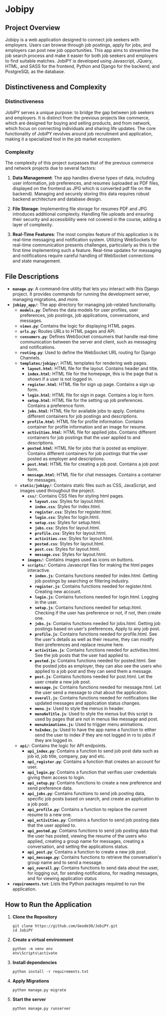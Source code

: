 # Jobipy

## Project Overview

Jobipy is a web application designed to connect job seekers with employers. Users can browse through job postings, apply for jobs, and employers can post new job opportunities. This app aims to streamline the job search process and make it easier for both job seekers and employers to find suitable matches. JobiPY is developed using Javascript, JQuery, HTML, and SASS for the frontend, Python and Django for the backend, and PostgreSQL as the database.

## Distinctiveness and Complexity

### Distinctiveness

JobiPY serves a unique purpose: to bridge the gap between job seekers and employers. It is distinct from the previous projects like commerce, which are designed for buying and selling products, and from network, which focus on connecting individuals and sharing life updates. The core functionality of JobiPY revolves around job recruitment and application, making it a specialized tool in the job market ecosystem.

### Complexity

The complexity of this project surpasses that of the previous commerce and network projects due to several factors:

1. **Data Management**: The app handles diverse types of data, including user information, job preferences, and resumes (uploaded as PDF files, displayed on the frontend as JPG which is converted pdf file on the backend). Managing and securely storing this data requires robust backend architecture and database design.
   
2. **File Storage**: Implementing file storage for resumes PDF and JPG introduces additional complexity. Handling file uploads and ensuring their security and accessibility were not covered in the course, adding a layer of complexity.

3. **Real-Time Features**: The most complex feature of this application is its real-time messaging and notification system. Utilizing WebSockets for real-time communication presents challenges, particularly as this is the first time implementing such a feature. Real-time updates for messaging and notifications require careful handling of WebSocket connections and state management.

## File Descriptions

- **`manage.py`**: A command-line utility that lets you interact with this Django project. It provides commands for running the development server, managing migrations, and more.
- **`jobipy_app/`**: The app directory for managing job-related functionality.
  - **`models.py`**: Defines the data models for user profiles, user preferences, job postings, job applications, conversations, and messages.
  - **`views.py`**: Contains the logic for displaying HTML pages.
  - **`urls.py`**: Routes URLs to HTML pages and API.
  - **`consumers.py`**: Defines WebSocket consumers that handle real-time communication between the server and client, such as messaging and notifications.
  - **`routing.py`**: Used to define the WebSocket URL routing for Django Channels.
  - **`templates/jobipy/`**: HTML templates for rendering web pages.
     - **`layout.html`**: HTML file for the layout. Contains header and title.
     - **`index.html`**: HTML file for the homepage, this is the page that is shown if a user is not logged in.
     - **`register.html`**: HTML file for sign up page. Contains a sign up form.
     - **`login.html`**: HTML file for sign in page. Contains a log in form.
     - **`setup.html`**: HTML file for the setting up job preferences. Contains a preference form.
     - **`jobs.html`**: HTML file for available jobs to apply. Contains different containers for job postings and descriptions.
     - **`profile.html`**: HTML file for profile information. Contains container for profile information and an image for resume.
     - **`activities.html`**: HTML file for applied jobs. Contains different containers for job postings that the user applied to and descriptions.
     - **`posted.html`**: HTML file for jobs that is posted as employer. Contains different containers for job postings that the user posted as employer and descriptions.
     - **`post.html`**: HTML file for creating a job post. Contains a job post form.
     - **`message.html`**: HTML file for chat messages. Contains a container for messages.
  - **`static/jobipy/`**: Contains static files such as CSS, JavaScript, and images used throughout the project.
     - **`css/`**: Contains CSS files for styling html pages.
        - **`layout.css`**: Styles for layout.html.
        - **`index.css`**: Styles for index.html.
        - **`register.css`**: Styles for register.html.
        - **`login.css`**: Styles for login.html.
        - **`setup.css`**: Styles for setup.html.
        - **`jobs.css`**: Styles for layout.html.
        - **`profile.css`**: Styles for layout.html.
        - **`activities.css`**: Styles for layout.html.
        - **`posted.css`**: Styles for layout.html.
        - **`post.css`**: Styles for layout.html.
        - **`message.css`**: Styles for layout.html.
     - **`images/`**: Contains images used as icons on buttons.
     - **`scripts/`**: Contains Javascript files for making the html pages interactive.
        - **`index.js`**: Contains functions needed for index.html. Getting job postings by searching or filtering industry.
        - **`register.js`**: Contains functions needed for register.html. Creating new account.
        - **`login.js`**: Contains functions needed for login.html. Logging in the user.
        - **`setup.js`**: Contains functions needed for setup.html. Checking if the user has preference or not, if not, then create one.
        - **`jobs.js`**: Contains functions needed for jobs.html. Getting job postings based on user's preferences, Apply to any job post.
        - **`profile.js`**: Contains functions needed for profile.html. See the user's details as well as their resume, they can modify their preferences and replace resume here.
        - **`activities.js`**: Contains functions needed for activities.html. See the job posts that the user had applied to.
        - **`posted.js`**: Contains functions needed for posted.html. See the posted jobs as employer, they can also see the users who applied to a job post and they can send them a message.
        - **`post.js`**: Contains functions needed for post.html. Let the user create a new job post.
        - **`message.js`**: Contains functions needed for message.html. Let the user send a message to chat about the application.
        - **`overall.js`**: Contains functions needed for notifications like updated messages and application status changes. 
        - **`menu.js`**: Used to style the menus in header.
        - **`menuNoTitle.js`**: Used to style the menus but this script is used by pages that are not in menus like message and post.
        - **`menuAnimations.js`**: Used to trigger menu animations.
        - **`toIndex.js`**: Used to have the app name a function to either send the user to index if they are not logged in ro to jobs if they are logged in.
  - **`api/`**: Contains the logic for API endpoints.
     - **`api_index.py`**: Contains a function to send job post data such as job id, job title, company, pay and etc.
     - **`api_register.py`**: Contains a function that creates an account for user.
     - **`api_login.py`**: Contains a function that verifies user credentials giving them access to login.
     - **`api_setup.py`**: Contains functions to create a new preference and send preference data.
     - **`api_jobs.py`**: Contains functions to send job posting data, specific job posts based on search, and create an application to a job post.
     - **`api_profile.py`**: Contains a function to replace the current resume to a new one.
     - **`api_activities.py`**: Contains a function to send job posting data that the user applied to.
     - **`api_posted.py`**: Contains functions to send job posting data that the user has posted, viewing the resume of the users who applied, creating a group name for messages, creating a conversation, and setting the applications status.
     - **`api_post.py`**: Contains a function to create a new job post.
     - **`api_message.py`**: Contains functions to retrieve the conversation's group name and to send a message.
     - **`api_overall.py`**: Contains functions to send data about the user, for logging out, for sending notifications, for reading messages, and for viewing application status
- **`requirements.txt`**: Lists the Python packages required to run the application.

## How to Run the Application

1. **Clone the Repository**

   ```
   git clone https://github.com/Geode30/JobiPY.git
   cd JobiPY

2. **Create a virtual environment**

   ```
   python -m venv env
   env\Scripts\activate 

3. **Install dependencies**

   ```
   python install -r requirements.txt

4. **Apply Migrations**

   ```
   python manage.py migrate

2. **Start the server**

   ```
   python manage.py runserver
